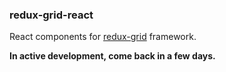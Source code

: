 ### redux-grid-react

React components for [redux-grid](https://npmjs.com/package/redux-grid) framework.

**In active development, come back in a few days.**
